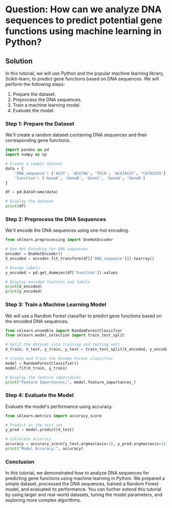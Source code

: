 # Question: How can we analyze DNA sequences to predict potential gene functions using machine learning in Python?

## Solution

In this tutorial, we will use Python and the popular machine learning library, Scikit-learn, to predict gene functions based on DNA sequences. We will perform the following steps:

1. Prepare the dataset.
2. Preprocess the DNA sequences.
3. Train a machine learning model.
4. Evaluate the model.

### Step 1: Prepare the Dataset

We'll create a random dataset containing DNA sequences and their corresponding gene functions.

```python
import pandas as pd
import numpy as np

# Create a sample dataset
data = {
    'DNA_sequence': ['ACGT', 'ACGTAG', 'TGCA', 'ACGTACGT', 'CGTACGTA'],
    'Function': ['GeneA', 'GeneB', 'GeneC', 'GeneA', 'GeneB']
}

df = pd.DataFrame(data)

# Display the dataset
print(df)
```

### Step 2: Preprocess the DNA Sequences

We'll encode the DNA sequences using one-hot encoding.

```python
from sklearn.preprocessing import OneHotEncoder

# One-Hot Encoding for DNA sequences
encoder = OneHotEncoder()
X_encoded = encoder.fit_transform(df[['DNA_sequence']]).toarray()

# Encode labels
y_encoded = pd.get_dummies(df['Function']).values

# Display encoded features and labels
print(X_encoded)
print(y_encoded)
```

### Step 3: Train a Machine Learning Model

We will use a Random Forest classifier to predict gene functions based on the encoded DNA sequences.

```python
from sklearn.ensemble import RandomForestClassifier
from sklearn.model_selection import train_test_split

# Split the dataset into training and testing sets
X_train, X_test, y_train, y_test = train_test_split(X_encoded, y_encoded, test_size=0.2, random_state=42)

# Create and train the Random Forest classifier
model = RandomForestClassifier()
model.fit(X_train, y_train)

# Display the feature importances
print("Feature Importances:", model.feature_importances_)
```

### Step 4: Evaluate the Model

Evaluate the model's performance using accuracy.

```python
from sklearn.metrics import accuracy_score

# Predict on the test set
y_pred = model.predict(X_test)

# Calculate accuracy
accuracy = accuracy_score(y_test.argmax(axis=1), y_pred.argmax(axis=1))
print("Model Accuracy:", accuracy)
```

### Conclusion

In this tutorial, we demonstrated how to analyze DNA sequences for predicting gene functions using machine learning in Python. We prepared a simple dataset, processed the DNA sequences, trained a Random Forest model, and evaluated its performance. You can further extend this tutorial by using larger and real-world datasets, tuning the model parameters, and exploring more complex algorithms.